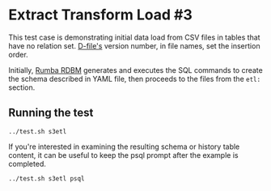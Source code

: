# Extract Transform Load #3

This test case is demonstrating initial data load from CSV files in tables that have no relation set. [D-file's](https://www.dbinvent.com/rdbm/guide/script-versions-and-types) version number, in file names, set the insertion order.

Initially, [Rumba RDBM](https://www.dbinvent.com/rdbm/) generates and executes the SQL commands to create the schema described in YAML file, then proceeds to the files from the `etl:` section.

## Running the test

```shell
../test.sh s3etl
```

If you're interested in examining the resulting schema or history table content, it can be useful to keep the psql prompt after the example is completed.

```shell
../test.sh s3etl psql
```
